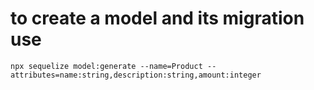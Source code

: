 # to create a model and its migration use
`npx sequelize model:generate --name=Product --attributes=name:string,description:string,amount:integer`